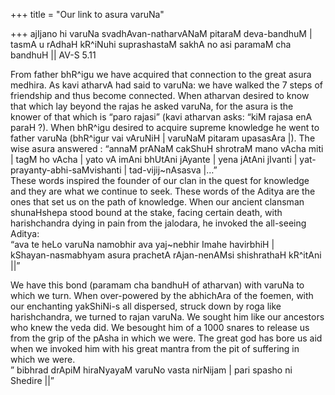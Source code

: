 +++
title = "Our link to asura varuNa"

+++
ajIjano hi varuNa svadhAvan-natharvANaM pitaraM deva-bandhuM |  
tasmA u rAdhaH kR^iNuhi suprashastaM sakhA no asi paramaM cha bandhuH ||
AV-S 5.11

From father bhR^igu we have acquired that connection to the great asura
medhira. As kavi atharvA had said to varuNa: we have walked the 7 steps
of friendship and thus become connected. When atharvan desired to know
that which lay beyond the rajas he asked varuNa, for the asura is the
knower of that which is “paro rajasi” (kavi atharvan asks: “kiM rajasa
enA paraH ?). When bhR^igu desired to acquire supreme knowledge he went
to father varuNa (bhR^igur vai vAruNiH | varuNaM pitaram upasasAra |).
The wise asura answered : “annaM prANaM cakShuH shrotraM mano vAcha miti
| tagM ho vAcha | yato vA imAni bhUtAni jAyante | yena jAtAni jIvanti |
yat-prayanty-abhi-saMvishanti | tad-vijij\~nAsasva |…”  
These words inspired the founder of our clan in the quest for knowledge
and they are what we continue to seek. These words of the Aditya are the
ones that set us on the path of knowledge. When our ancient clansman
shunaHshepa stood bound at the stake, facing certain death, with
harishchandra dying in pain from the jalodara, he invoked the all-seeing
Aditya:  
“ava te heLo varuNa namobhir ava yaj\~nebhir Imahe havirbhiH |  
kShayan-nasmabhyam asura prachetA rAjan-nenAMsi shishrathaH kR^itAni ||”

We have this bond (paramam cha bandhuH of atharvan) with varuNa to which
we turn. When over-powered by the abhichAra of the foemen, with our
enchanting yakShiNi-s all dispersed, struck down by roga like
harishchandra, we turned to rajan varuNa. We sought him like our
ancestors who knew the veda did. We besought him of a 1000 snares to
release us from the grip of the pAsha in which we were. The great god
has bore us aid when we invoked him with his great mantra from the pit
of suffering in which we were.  
” bibhrad drApiM hiraNyayaM varuNo vasta nirNijam | pari spasho ni
Shedire ||”
